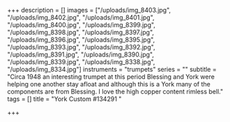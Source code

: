 +++
description = []
images = ["/uploads/img_8403.jpg", "/uploads/img_8402.jpg", "/uploads/img_8401.jpg", "/uploads/img_8400.jpg", "/uploads/img_8399.jpg", "/uploads/img_8398.jpg", "/uploads/img_8397.jpg", "/uploads/img_8396.jpg", "/uploads/img_8395.jpg", "/uploads/img_8393.jpg", "/uploads/img_8392.jpg", "/uploads/img_8391.jpg", "/uploads/img_8390.jpg", "/uploads/img_8339.jpg", "/uploads/img_8338.jpg", "/uploads/img_8334.jpg"]
instruments = "trumpets"
series = ""
subtitle = "Circa 1948 an interesting trumpet at this period Blessing and York were helping one another stay afloat and although this is a York many of the components are from Blessing. I love the high copper content rimless bell."
tags = []
title = "York Custom #134291 "

+++

